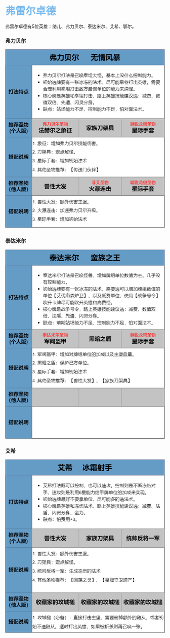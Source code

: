 ## <font color = #79BAEC face =kaiti size = 6>弗雷尔卓德</font>
弗雷尔卓德有5位英雄：纳儿、弗力贝尔、泰达米尔、艾希、鄂尔。

### 弗力贝尔
<img src="https://github.com/zeff163/stackedit-app-data/blob/master/file/%E6%B8%B8%E6%88%8F%E6%94%BB%E7%95%A5/LoR/%E5%9B%BE%E7%89%87/%E5%BC%97%E5%8A%9B%E8%B4%9D%E5%B0%94.png?raw=true">

### 泰达米尔
<img src="https://github.com/zeff163/stackedit-app-data/blob/master/file/%E6%B8%B8%E6%88%8F%E6%94%BB%E7%95%A5/LoR/%E5%9B%BE%E7%89%87/%E6%B3%B0%E8%BE%BE%E7%B1%B3%E5%B0%94.png?raw=true">

### 艾希
<img src="https://github.com/zeff163/stackedit-app-data/blob/master/file/%E6%B8%B8%E6%88%8F%E6%94%BB%E7%95%A5/LoR/%E5%9B%BE%E7%89%87/%E8%89%BE%E5%B8%8C.png?raw=true">
<!--stackedit_data:
eyJoaXN0b3J5IjpbLTQ3NjY1MTkwNV19
-->